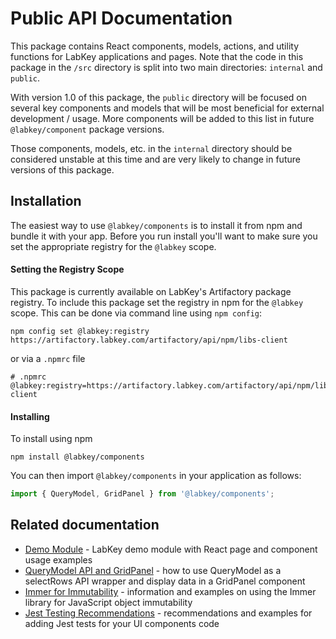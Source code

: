 
# Public API Documentation

This package contains React components, models, actions, and utility functions for LabKey applications and pages.
Note that the code in this package in the `/src` directory is split into two main directories: `internal` and `public`.

With version 1.0 of this package, the `public` directory will be focused on several key components and models that will
be most beneficial for external development / usage. More components will be added to this list in future
`@labkey/component` package versions.

Those components, models, etc. in the `internal` directory should be considered unstable at this time and are very
likely to change in future versions of this package.

## Installation

The easiest way to use `@labkey/components` is to install it from npm and bundle it with your app. Before you run install
you'll want to make sure you set the appropriate registry for the `@labkey` scope.

#### Setting the Registry Scope

This package is currently available on LabKey's Artifactory package registry. To include this package set the registry
in npm for the `@labkey` scope. This can be done via command line using `npm config`:
```
npm config set @labkey:registry https://artifactory.labkey.com/artifactory/api/npm/libs-client
```
or via a `.npmrc` file
```
# .npmrc
@labkey:registry=https://artifactory.labkey.com/artifactory/api/npm/libs-client
```

#### Installing

To install using npm
```
npm install @labkey/components
```
You can then import `@labkey/components` in your application as follows:
```js
import { QueryModel, GridPanel } from '@labkey/components';
```

## Related documentation

* [Demo Module](https://github.com/LabKey/tutorialModules/tree/develop/demo) - LabKey demo module with React page and
component usage examples
* [QueryModel API and GridPanel](./QueryModel.md) - how to use QueryModel as a selectRows API wrapper and display data
in a GridPanel component
* [Immer for Immutability](./immer.md) - information and examples on using the Immer library for JavaScript object immutability
* [Jest Testing Recommendations](./jest.md) - recommendations and examples for adding Jest tests for your UI components code

